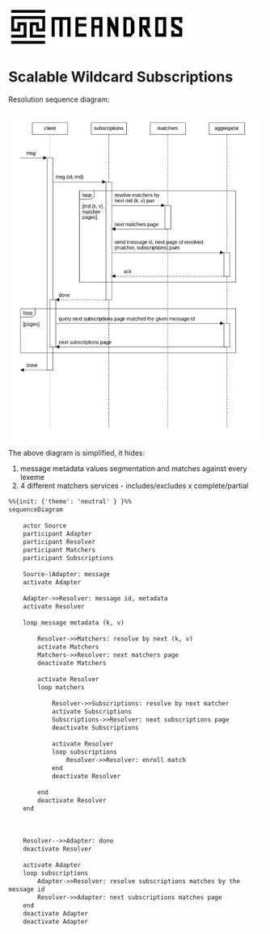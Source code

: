 <img alt="title" height="80" src="title.png"/>

# Scalable Wildcard Subscriptions

Resolution sequence diagram:

![dia-seq-subscription-resolution](dia-seq-subscription-resolution.png)

The above diagram is simplified, it hides:
1. message metadata values segmentation and matches against every lexeme
2. 4 different matchers services - includes/excludes x complete/partial

```mermaid
%%{init: {'theme': 'neutral' } }%%
sequenceDiagram

    actor Source
    participant Adapter
    participant Resolver
    participant Matchers
    participant Subscriptions

    Source-)Adapter: message
    activate Adapter
    
    Adapter->>Resolver: message id, metadata
    activate Resolver
    
    loop message metadata (k, v)
    
        Resolver->>Matchers: resolve by next (k, v)
        activate Matchers
        Matchers->>Resolver: next matchers page
        deactivate Matchers
        
        activate Resolver
        loop matchers
            
            Resolver->>Subscriptions: resolve by next matcher
            activate Subscriptions
            Subscriptions->>Resolver: next subscriptions page
            deactivate Subscriptions
            
            activate Resolver
            loop subscriptions
                Resolver->>Resolver: enroll match
            end
            deactivate Resolver
            
        end
        deactivate Resolver
    end
    
    
    
    Resolver-->>Adapter: done
    deactivate Resolver

    activate Adapter
    loop subscriptions
        Adapter->>Resolver: resolve subscriptions matches by the message id
        Resolver->>Adapter: next subscriptions matches page
    end
    deactivate Adapter
    deactivate Adapter
```